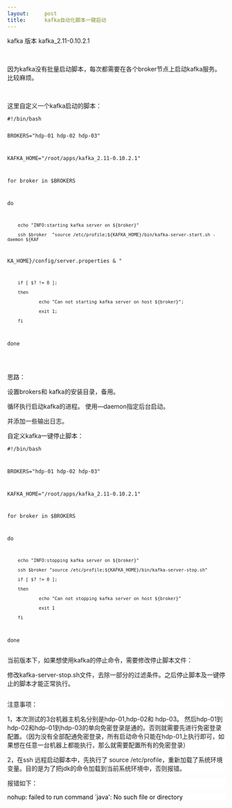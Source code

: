 ```yaml
---
layout:     post
title:      kafka自动化脚本一键启动
---
```

<div id="article_content" class="article_content clearfix csdn-tracking-statistics" data-pid="blog" data-mod="popu_307" data-dsm="post">
								            <link rel="stylesheet" href="https://csdnimg.cn/release/phoenix/template/css/ck_htmledit_views-f76675cdea.css">
						<div class="htmledit_views" id="content_views">
                <p>kafka 版本 kafka_2.11-0.10.2.1</p><p> </p><p>因为kafka没有批量启动脚本，每次都需要在各个broker节点上启动kafka服务。比较麻烦。</p><p> </p><p>这里自定义一个kafka启动的脚本：</p><pre><code class="language-java">#!/bin/bash

BROKERS="hdp-01 hdp-02 hdp-03"

KAFKA_HOME="/root/apps/kafka_2.11-0.10.2.1"

for broker in $BROKERS

do

        echo "INFO:starting kafka server on ${broker}"

        ssh $broker  "source /etc/profile;${KAFKA_HOME}/bin/kafka-server-start.sh -daemon ${KAF

KA_HOME}/config/server.properties &amp; "

        if [ $? != 0 ];

        then

                echo "Can not starting kafka server on host ${broker}";

                exit 1;

        fi

done</code></pre><br><p>思路： </p><p>设置brokers和 kafka的安装目录，备用。</p><p>循环执行启动kafka的进程。 使用—daemon指定后台启动。</p><p>并添加一些输出日志。</p><p>自定义kafka一键停止脚本：</p><pre><code class="language-java">#!/bin/bash

BROKERS="hdp-01 hdp-02 hdp-03"

KAFKA_HOME="/root/apps/kafka_2.11-0.10.2.1"

for broker in $BROKERS

do

        echo "INFO:stopping kafka server on ${broker}"

        ssh $broker "source /etc/profile;${KAFKA_HOME}/bin/kafka-server-stop.sh"

        if [ $? != 0 ];

        then

                echo "Can not stopping kafka server on host ${broker}"

                exit 1

        fi

done </code></pre><p>当前版本下，如果想使用kafka的停止命令，需要修改停止脚本文件：</p><p>修改kafka-server-stop.sh文件，去除一部分的过滤条件。之后停止脚本及一键停止的脚本才能正常执行。</p><p><img src="https://img-blog.csdn.net/20180701004213133?watermark/2/text/aHR0cHM6Ly9ibG9nLmNzZG4ubmV0L3FxXzIxNDM5Mzk1/font/5a6L5L2T/fontsize/400/fill/I0JBQkFCMA==/dissolve/70" alt=""><br></p><p style="background:#FFFFFF;">注意事项：</p><p style="background:#FFFFFF;">1，本次测试的3台机器主机名分别是hdp-01,hdp-02和 hdp-03。 然后hdp-01到hdp-02和hdp-01到hdp-03的单向免密登录是通的。否则就需要先进行免密登录配置。（因为没有全部配通免密登录，所有启动命令只能在hdp-01上执行即可，如果想在任意一台机器上都能执行，那么就需要配置所有的免密登录）</p><p style="background:#FFFFFF;">2，在ssh 远程启动脚本中，先执行了 source /etc/profile，重新加载了系统环境变量。目的是为了把jdk的命令加载到当前系统环境中，否则报错。</p><p style="background:#FFFFFF;">报错如下：</p><p align="left" style="background:#FFFFFF;"><span style="color:#000000;">nohup: failed to run command `java': No such file or directory</span></p>            </div>
                </div>